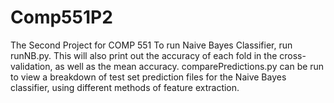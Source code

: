 # Comp551P2
The Second Project for COMP 551
To run Naive Bayes Classifier, run runNB.py. This will also print out the accuracy of each fold in the cross-validation, as well as the mean accuracy.
comparePredictions.py can be run to view a breakdown of test set prediction files for the Naive Bayes classifier, using different methods of feature extraction.
